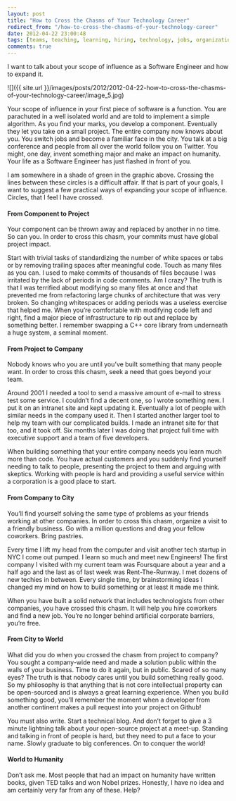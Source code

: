 ```yaml
---
layout: post
title: "How to Cross the Chasms of Your Technology Career"
redirect_from: "/how-to-cross-the-chasms-of-your-technology-career"
date: 2012-04-22 23:00:48
tags: [teams, teaching, learning, hiring, technology, jobs, organizations, people, me me]
comments: true
---
```

I want to talk about your scope of influence as a Software Engineer and how to expand it.

![]({{ site.url }}/images/posts/2012/2012-04-22-how-to-cross-the-chasms-of-your-technology-career/image_5.jpg)

Your scope of influence in your first piece of software is a function. You are parachuted in a well isolated world and are told to implement a simple algorithm. As you find your marks, you develop a component. Eventually they let you take on a small project. The entire company now knows about you. You switch jobs and become a familiar face in the city. You talk at a big conference and people from all over the world follow you on Twitter. You might, one day, invent something major and make an impact on humanity. Your life as a Software Engineer has just flashed in front of you.

I am somewhere in a shade of green in the graphic above. Crossing the lines between these circles is a difficult affair. If that is part of your goals, I want to suggest a few practical ways of expanding your scope of influence. Circles, that I feel I have crossed.

#### From Component to Project

Your component can be thrown away and replaced by another in no time. So can you. In order to cross this chasm, your commits must have global project impact.

Start with trivial tasks of standardizing the number of white spaces or tabs or by removing trailing spaces after meaningful code. Touch as many files as you can. I used to make commits of thousands of files because I was irritated by the lack of periods in code comments. Am I crazy? The truth is that I was terrified about modifying so many files at once and that prevented me from refactoring large chunks of architecture that was very broken. So changing whitespaces or adding periods was a useless exercise that helped me. When you’re comfortable with modifying code left and right, find a major piece of infrastructure to rip out and replace by something better. I remember swapping a C++ core library from underneath a huge system, a seminal moment.

#### From Project to Company

Nobody knows who you are until you’ve built something that many people want. In order to cross this chasm, seek a need that goes beyond your team.

Around 2001 I needed a tool to send a massive amount of e-mail to stress test some service. I couldn’t find a decent one, so I wrote something new. I put it on an intranet site and kept updating it. Eventually a lot of people with similar needs in the company used it. Then I  started another larger tool to help my team with our complicated builds. I made an intranet site for that too, and it took off. Six months later I was doing that project full time  with executive support and a team of five developers.

When building something that your entire company needs you learn much more than code. You have actual customers and you suddenly find yourself needing to talk to people, presenting the project to them and arguing with skeptics. Working with people is hard and providing a useful service within a corporation is a good place to start.

#### From Company to City

You’ll find yourself solving the same type of problems as your friends working at other companies. In order to cross this chasm, organize a visit to a friendly business. Go with a million questions and drag your fellow coworkers. Bring pastries.

Every time I lift my head from the computer and visit another tech startup in NYC I come out pumped. I learn so much and meet new Engineers! The first company I visited with my current team was Foursquare about a year and a half ago and the last as of last week was Rent-The-Runway. I met dozens of new techies in between. Every single time, by brainstorming ideas I changed my mind on how to build something or at least it made me think.

When you have built a solid network that includes technologists from other companies, you have crossed this chasm. It will help you hire coworkers and find a new job. You’re no longer behind artificial corporate barriers, you’re free.

#### From City to World

What did you do when you crossed the chasm from project to company? You sought a company-wide need and made a solution public within the walls of your business. Time to do it again, but in public. Scared of so many eyes? The truth is that nobody cares until you build something really good. So my philosophy is that anything that is not core intellectual property can be open-sourced and is always a great learning experience. When you build something good, you’ll remember the moment when a developer from another continent makes a pull request into your project on Github!

You must also write. Start a technical blog. And don’t forget to give a 3 minute lightning talk about your open-source project at a meet-up. Standing and talking in front of people is hard, but they need to put a face to your name. Slowly graduate to big conferences. On to conquer the world!

#### World to Humanity

Don’t ask me. Most people that had an impact on humanity have written books, given TED talks and won Nobel prizes. Honestly, I have no idea and am certainly very far from any of these. Help?
